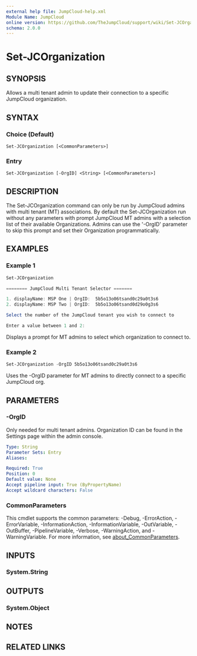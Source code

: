 ```yaml
---
external help file: JumpCloud-help.xml
Module Name: JumpCloud
online version: https://github.com/TheJumpCloud/support/wiki/Set-JCOrganization
schema: 2.0.0
---
```


# Set-JCOrganization

## SYNOPSIS
Allows a multi tenant admin to update their connection to a specific JumpCloud organization.

## SYNTAX

### Choice (Default)
```
Set-JCOrganization [<CommonParameters>]
```

### Entry
```
Set-JCOrganization [-OrgID] <String> [<CommonParameters>]
```

## DESCRIPTION
The Set-JCOrganization command can only be run by JumpCloud admins with multi tenant (MT) associations. By default the Set-JCOrganization run without any parameters with prompt JumpCloud MT admins with a selection list of their available Organizations. Admins can use the '-OrgID' parameter to skip this prompt and set their Organization programmatically. 

## EXAMPLES

### Example 1
```powershell
Set-JCOrganization

======== JumpCloud Multi Tenant Selector ======= 

1. displayName: MSP One | OrgID:  5b5o13o06tsand0c29a0t3s6   
2. displayName: MSP Two | OrgID:  5b5o13o06tsand0d29o0g3s6   

Select the number of the JumpCloud tenant you wish to connect to

Enter a value between 1 and 2:
```

Displays a prompt for MT admins to select which organization to connect to. 

### Example 2
```powershell
Set-JCOrganization -OrgID 5b5o13o06tsand0c29a0t3s6
```

Uses the -OrgID parameter for MT admins to directly connect to a specific JumpCloud org. 

## PARAMETERS

### -OrgID
Only needed for multi tenant admins. Organization ID can be found in the Settings page within the admin console.

```yaml
Type: String
Parameter Sets: Entry
Aliases:

Required: True
Position: 0
Default value: None
Accept pipeline input: True (ByPropertyName)
Accept wildcard characters: False
```

### CommonParameters
This cmdlet supports the common parameters: -Debug, -ErrorAction, -ErrorVariable, -InformationAction, -InformationVariable, -OutVariable, -OutBuffer, -PipelineVariable, -Verbose, -WarningAction, and -WarningVariable. For more information, see [about_CommonParameters](http://go.microsoft.com/fwlink/?LinkID=113216).

## INPUTS

### System.String
## OUTPUTS

### System.Object
## NOTES

## RELATED LINKS
